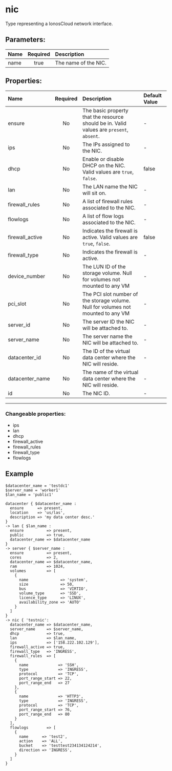 # nic

Type representing a IonosCloud network interface.

## Parameters:

| Name | Required | Description |
| :--- | :-: | :--- |
| name | true | The name of the NIC.   |

## Properties:

| Name | Required | Description | Default Value |
| :--- | :-: | :--- | :--- |
| ensure | No | The basic property that the resource should be in.  Valid values are `present`, `absent`.  | - |
| ips | No | The IPs assigned to the NIC.   | - |
| dhcp | No | Enable or disable DHCP on the NIC.  Valid values are `true`, `false`.  | false |
| lan | No | The LAN name the NIC will sit on.   | - |
| firewall_rules | No | A list of firewall rules associated to the NIC.   | - |
| flowlogs | No | A list of flow logs associated to the NIC.   | - |
| firewall_active | No | Indicates the firewall is active.  Valid values are `true`, `false`.  | false |
| firewall_type | No | Indicates the firewall is active.   | - |
| device_number | No | The LUN ID of the storage volume. Null for volumes not mounted to any VM   | - |
| pci_slot | No | The PCI slot number of the storage volume. Null for volumes not mounted to any VM   | - |
| server_id | No | The server ID the NIC will be attached to.   | - |
| server_name | No | The server name the NIC will be attached to.   | - |
| datacenter_id | No | The ID of the virtual data center where the NIC will reside.   | - |
| datacenter_name | No | The name of the virtual data center where the NIC will reside.   | - |
| id | No | The NIC ID.   | - |
***


### Changeable properties:

* ips
* lan
* dhcp
* firewall_active
* firewall_rules
* firewall_type
* flowlogs


## Example

```text
$datacenter_name = 'testdc1'
$server_name = 'worker1'
$lan_name = 'public1'

datacenter { $datacenter_name :
  ensure      => present,
  location    => 'us/las',
  description => 'my data center desc.'
}
-> lan { $lan_name :
  ensure          => present,
  public          => true,
  datacenter_name => $datacenter_name
}
-> server { $server_name :
  ensure          => present,
  cores           => 2,
  datacenter_name => $datacenter_name,
  ram             => 1024,
  volumes         => [
    {
      name              => 'system',
      size              => 50,
      bus               => 'VIRTIO',
      volume_type       => 'SSD',
      licence_type      => 'LINUX',
      availability_zone => 'AUTO'
    }
  ]
}
-> nic { 'testnic':
  datacenter_name => $datacenter_name,
  server_name     => $server_name,
  dhcp            => true,
  lan             => $lan_name,
  ips             => ['158.222.102.129'],
  firewall_active => true,
  firewall_type   => 'INGRESS',
  firewall_rules  => [
    {
      name             => 'SSH',
      type             => 'INGRESS',
      protocol         => 'TCP',
      port_range_start => 22,
      port_range_end   => 27
    },
    {
      name             => 'HTTP3',
      type             => 'INGRESS',
      protocol         => 'TCP',
      port_range_start => 76,
      port_range_end   => 80
    }
  ],
  flowlogs        => [
    {
      name      => 'test2',
      action    => 'ALL',
      bucket    => 'testtest234134124214',
      direction => 'INGRESS',
    }
  ]
}

```
